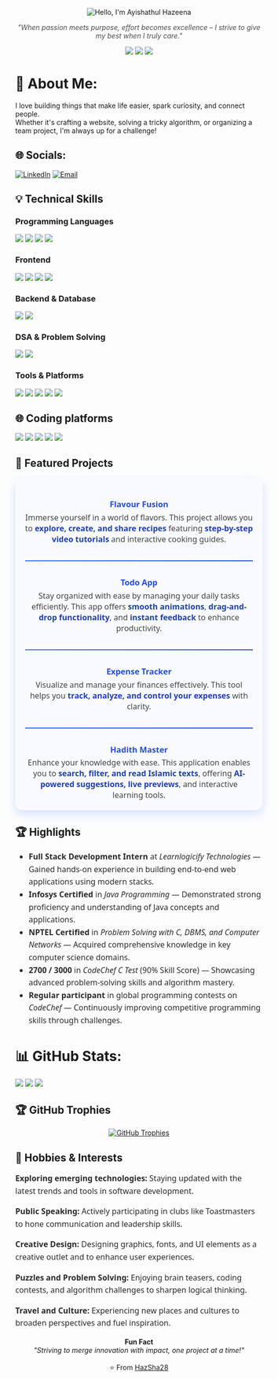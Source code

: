 <p align="center">
  <img src="https://capsule-render.vercel.app/api?type=venom&height=300&color=timeGradient&text=Hello,%20I'm%20Ayishathul%20Hazeena&fontColor=FFFFFF&fontSize=44&animation=twinkling&descAlignY=78&descAlign=76&descSize=20&textBg=false&strokeWidth=1&fontAlign=50&stroke=000000" alt="Hello, I'm Ayishathul Hazeena" />
</p>

<p align="center" style="font-style:italic; color:#4B4B4B;">
 <i> "When passion meets purpose, effort becomes excellence – I strive to give my best when I truly care."</i>
</p>

<p align="center">
  <img src="https://img.shields.io/badge/Tech%20%26%20Management%20Student-36DEFF?style=for-the-badge&logo=github&logoColor=white" />
  <img src="https://img.shields.io/badge/Full%20Stack%20Enthusiast-36DEFF?style=for-the-badge&logo=react&logoColor=white" />
  <img src="https://img.shields.io/badge/Building%20with%20Passion-36DEFF?style=for-the-badge&logo=code&logoColor=white" />
</p>

# 💫 About Me:
I love building things that make life easier, spark curiosity, and connect people.<br>Whether it's crafting a website, solving a tricky algorithm, or organizing a team project, I'm always up for a challenge!


## 🌐 Socials:
[![LinkedIn](https://img.shields.io/badge/LinkedIn-%230077B5.svg?style=plastic&logo=linkedin&logoColor=white)](https://www.linkedin.com/in/hazeena-shahul-hameed-b01838292/) 
[![Email](https://img.shields.io/badge/Email-D14836?style=plastic&logo=gmail&logoColor=white)](mailto:tohazsha@gmail.com)  

## 💡 Technical Skills

### Programming Languages
<p align="left">
  <img src="https://img.shields.io/badge/Java-007396?style=for-the-badge&logo=java&logoColor=white"/>
  <img src="https://img.shields.io/badge/C-00599C?style=for-the-badge&logo=c&logoColor=white"/>
  <img src="https://img.shields.io/badge/JavaScript-F7DF1E?style=for-the-badge&logo=javascript&logoColor=black"/>
  <img src="https://img.shields.io/badge/SQL-4479A1?style=for-the-badge&logo=mysql&logoColor=white"/>
</p>

### Frontend
<p align="left">
  <img src="https://img.shields.io/badge/HTML5-E34F26?style=for-the-badge&logo=html5&logoColor=white"/>
  <img src="https://img.shields.io/badge/CSS3-1572B6?style=for-the-badge&logo=css3&logoColor=white"/>
  <img src="https://img.shields.io/badge/React-20232A?style=for-the-badge&logo=react&logoColor=61DAFB"/>
  <img src="https://img.shields.io/badge/Tailwind_CSS-38B2AC?style=for-the-badge&logo=tailwind-css&logoColor=white"/>
</p>

### Backend & Database
<p align="left">
  <img src="https://img.shields.io/badge/MongoDB-4EA94B?style=for-the-badge&logo=mongodb&logoColor=white"/>
  <img src="https://img.shields.io/badge/MySQL-4479A1?style=for-the-badge&logo=mysql&logoColor=white"/>
</p>

### DSA & Problem Solving
<p align="left">
  <img src="https://img.shields.io/badge/Data_Structures-000000?style=for-the-badge&logo=leetcode&logoColor=yellow"/>
  <img src="https://img.shields.io/badge/Problem_Solving-1F8ACB?style=for-the-badge&logo=codechef&logoColor=white"/>
</p>

### Tools & Platforms
<p align="left">
  <img src="https://img.shields.io/badge/Git-F05032?style=for-the-badge&logo=git&logoColor=white"/>
  <img src="https://img.shields.io/badge/GitHub-181717?style=for-the-badge&logo=github&logoColor=white"/>
  <img src="https://img.shields.io/badge/VS_Code-0078D4?style=for-the-badge&logo=visual-studio-code&logoColor=white"/>
  <img src="https://img.shields.io/badge/Power%20BI-F2C811?style=for-the-badge&logo=powerbi&logoColor=black"/>
  <img src="https://img.shields.io/badge/Maven-C71A36?style=for-the-badge&logo=apachemaven&logoColor=white"/>
</p>

## 🌐 Coding platforms

<a href="https://github.com/HazSha28"><img src="https://img.shields.io/badge/GitHub-181717?style=flat&logo=github&logoColor=white" /></a>
<a href="https://codolio.com/profile/Hazeena%20S"><img src="https://img.shields.io/badge/Codolio-1a1a1a?style=flat" /></a>
<a href="https://leetcode.com/u/HAZEENA/"><img src="https://img.shields.io/badge/LeetCode-FFA116?logo=leetcode&logoColor=black&style=flat" /></a>
<a href="https://www.codechef.com/users/kit27csbs11"><img src="https://img.shields.io/badge/CodeChef-5B4638?logo=codechef&logoColor=white&style=flat" /></a>
<a href="https://www.geeksforgeeks.org/user/tohazzwgh/"><img src="https://img.shields.io/badge/GeeksforGeeks-0F9D58?logo=geeksforgeeks&logoColor=white&style=flat" /></a>

## 🌟 Featured Projects

<div align="center" style="max-width: 650px; margin: auto; font-family: 'Segoe UI', Tahoma, Geneva, Verdana, sans-serif; color: #2a2a2a; background: #f9faff; padding: 20px; border-radius: 15px; box-shadow: 0 8px 20px rgba(54, 110, 255, 0.2);"> <h3 style="color: #366aff; margin-bottom: 0.3rem;"> <a href="https://hazsha28.github.io/Flavour-Fusion/" style="color: #254eda; text-decoration: none; font-weight: 700;">Flavour Fusion</a> </h3> <p style="font-size: 16px; max-width: 520px; margin: auto; color: #444;"> Immerse yourself in a world of flavors. This project allows you to <strong style="color:#1e40af;">explore, create, and share recipes</strong> featuring <strong style="color:#1e40af;">step-by-step video tutorials</strong> and interactive cooking guides. </p> <hr style="margin: 2rem 0; border: none; height: 2px; background: linear-gradient(to right, #366aff, #254eda);" /> <h3 style="color: #366aff; margin-bottom: 0.3rem;"> <a href="https://hazsha28.github.io/Todo-App/" style="color: #254eda; text-decoration: none; font-weight: 700;">Todo App</a> </h3> <p style="font-size: 16px; max-width: 520px; margin: auto; color: #444;"> Stay organized with ease by managing your daily tasks efficiently. This app offers <strong style="color:#1e40af;">smooth animations</strong>, <strong style="color:#1e40af;">drag-and-drop functionality</strong>, and <strong style="color:#1e40af;">instant feedback</strong> to enhance productivity. </p> <hr style="margin: 2rem 0; border: none; height: 2px; background: linear-gradient(to right, #366aff, #254eda);" /> <h3 style="color: #366aff; margin-bottom: 0.3rem;"> <a href="https://hazsha28.github.io/Expense-Tracker/" style="color: #254eda; text-decoration: none; font-weight: 700;">Expense Tracker</a> </h3> <p style="font-size: 16px; max-width: 520px; margin: auto; color: #444;"> Visualize and manage your finances effectively. This tool helps you <strong style="color:#1e40af;">track, analyze, and control your expenses</strong> with clarity. </p> <hr style="margin: 2rem 0; border: none; height: 2px; background: linear-gradient(to right, #366aff, #254eda);" /> <h3 style="color: #366aff; margin-bottom: 0.3rem;"> <a href="https://hadith-master.vercel.app/" style="color: #254eda; text-decoration: none; font-weight: 700;">Hadith Master</a> </h3> <p style="font-size: 16px; max-width: 520px; margin: auto; color: #444;"> Enhance your knowledge with ease. This application enables you to <strong style="color:#1e40af;">search, filter, and read Islamic texts</strong>, offering <strong style="color:#1e40af;">AI-powered suggestions, live previews</strong>, and interactive learning tools. </p> </div>

## 🏆 Highlights

<ul style="max-width: 600px; margin: auto; font-family: 'Segoe UI', Tahoma, Geneva, Verdana, sans-serif; color: #2a2a2a; font-size: 16px; line-height: 1.6;">
  <li><strong>Full Stack Development Intern</strong> at <em>Learnlogicify Technologies</em> — Gained hands-on experience in building end-to-end web applications using modern stacks.</li>
  <li><strong>Infosys Certified</strong> in <em>Java Programming</em> — Demonstrated strong proficiency and understanding of Java concepts and applications.</li>
  <li><strong>NPTEL Certified</strong> in <em>Problem Solving with C, DBMS, and Computer Networks</em> — Acquired comprehensive knowledge in key computer science domains.</li>
  <li><strong>2700 / 3000</strong> in <em>CodeChef C Test</em> (90% Skill Score) — Showcasing advanced problem-solving skills and algorithm mastery.</li>
  <li><strong>Regular participant</strong> in global programming contests on <em>CodeChef</em> — Continuously improving competitive programming skills through challenges.</li>
</ul>

# 📊 GitHub Stats:

![](http://github-profile-summary-cards.vercel.app/api/cards/profile-details?username=HazSha28&theme=codeSTACKr)
![](http://github-profile-summary-cards.vercel.app/api/cards/stats?username=HazSha28&theme=codeSTACKr)
![](http://github-profile-summary-cards.vercel.app/api/cards/most-commit-language?username=HazSha28&theme=codeSTACKr)

## 🏆 GitHub Trophies
<p align="center">
  <a href="https://github-profile-trophy.vercel.app/?username=Hazsha28&theme=juicyfresh">
    <img src="https://github-profile-trophy.vercel.app/?username=Hazsha28&theme=vue&no-frame=true&no-bg=true&margin-w=4" alt="GitHub Trophies" />
  </a>
</p>

## 🎯 Hobbies & Interests

<p><div style="max-width: 600px; margin: auto; font-family: 'Segoe UI', Tahoma, Geneva, Verdana, sans-serif; color: #2a2a2a; font-size: 16px; line-height: 1.6;">
  <p><strong>Exploring emerging technologies:</strong> Staying updated with the latest trends and tools in software development.</p>
  <p><strong>Public Speaking:</strong> Actively participating in clubs like Toastmasters to hone communication and leadership skills.</p>
  <p><strong>Creative Design:</strong> Designing graphics, fonts, and UI elements as a creative outlet and to enhance user experiences.</p>
  <p><strong>Puzzles and Problem Solving:</strong> Enjoying brain teasers, coding contests, and algorithm challenges to sharpen logical thinking.</p>
  <p><strong>Travel and Culture:</strong> Experiencing new places and cultures to broaden perspectives and fuel inspiration.</p>
</div>
</p>
<p align="center">
  <b>Fun Fact</b><br>
  <i>"Striving to merge innovation with impact, one project at a time!"</i>
  <br><br>
  ⭐ From <a href="https://github.com/HazSha28">HazSha28</a>
</p>

